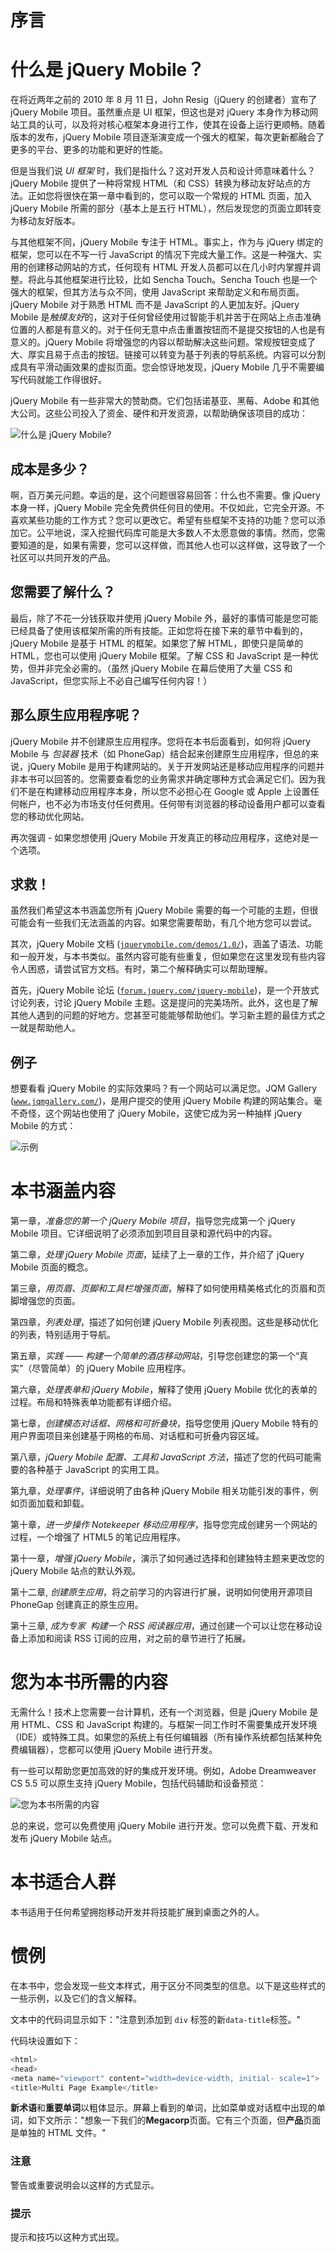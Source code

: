 # 序言

# 什么是 jQuery Mobile？

在将近两年之前的 2010 年 8 月 11 日，John Resig（jQuery 的创建者）宣布了 jQuery Mobile 项目。虽然重点是 UI 框架，但这也是对 jQuery 本身作为移动网站工具的认可，以及将对核心框架本身进行工作，使其在设备上运行更顺畅。随着版本的发布，jQuery Mobile 项目逐渐演变成一个强大的框架，每次更新都融合了更多的平台、更多的功能和更好的性能。

但是当我们说 *UI 框架* 时，我们是指什么？这对开发人员和设计师意味着什么？jQuery Mobile 提供了一种将常规 HTML（和 CSS）转换为移动友好站点的方法。正如您将很快在第一章中看到的，您可以取一个常规的 HTML 页面，加入 jQuery Mobile 所需的部分（基本上是五行 HTML），然后发现您的页面立即转变为移动友好版本。

与其他框架不同，jQuery Mobile 专注于 HTML。事实上，作为与 jQuery 绑定的框架，您可以在不写一行 JavaScript 的情况下完成大量工作。这是一种强大、实用的创建移动网站的方式，任何现有 HTML 开发人员都可以在几小时内掌握并调整。将此与其他框架进行比较，比如 Sencha Touch。Sencha Touch 也是一个强大的框架，但其方法与众不同，使用 JavaScript 来帮助定义和布局页面。jQuery Mobile 对于熟悉 HTML 而不是 JavaScript 的人更加友好。jQuery Mobile 是*触摸友好*的，这对于任何曾经使用过智能手机并苦于在网站上点击准确位置的人都是有意义的。对于任何无意中点击重置按钮而不是提交按钮的人也是有意义的。jQuery Mobile 将增强您的内容以帮助解决这些问题。常规按钮变成了大、厚实且易于点击的按钮。链接可以转变为基于列表的导航系统。内容可以分割成具有平滑动画效果的虚拟页面。您会惊讶地发现，jQuery Mobile 几乎不需要编写代码就能工作得很好。

jQuery Mobile 有一些非常大的赞助商。它们包括诺基亚、黑莓、Adobe 和其他大公司。这些公司投入了资金、硬件和开发资源，以帮助确保该项目的成功： 

![什么是 jQuery Mobile?](img/7263_Preface_01.jpg)

## 成本是多少？

啊，百万美元问题。幸运的是，这个问题很容易回答：什么也不需要。像 jQuery 本身一样，jQuery Mobile 完全免费供任何目的使用。不仅如此，它完全开源。不喜欢某些功能的工作方式？您可以更改它。希望有些框架不支持的功能？您可以添加它。公平地说，深入挖掘代码库可能是大多数人不太愿意做的事情。然而，您需要知道的是，如果有需要，您可以这样做，而其他人也可以这样做，这导致了一个社区可以共同开发的产品。

## 您需要了解什么？

最后，除了不花一分钱获取并使用 jQuery Mobile 外，最好的事情可能是您可能已经具备了使用该框架所需的所有技能。正如您将在接下来的章节中看到的，jQuery Mobile 是基于 HTML 的框架。如果您了解 HTML，即使只是简单的 HTML，您也可以使用 jQuery Mobile 框架。了解 CSS 和 JavaScript 是一种优势，但并非完全必需的。（虽然 jQuery Mobile 在幕后使用了大量 CSS 和 JavaScript，但您实际上不必自己编写任何内容！）

## 那么原生应用程序呢？

jQuery Mobile 并不创建原生应用程序。您将在本书后面看到，如何将 jQuery Mobile 与 *包装器* 技术（如 PhoneGap）结合起来创建原生应用程序，但总的来说，jQuery Mobile 是用于构建网站的。关于开发网站还是移动应用程序的问题并非本书可以回答的。您需要查看您的业务需求并确定哪种方式会满足它们。因为我们不是在构建移动应用程序本身，所以您不必担心在 Google 或 Apple 上设置任何帐户，也不必为市场支付任何费用。任何带有浏览器的移动设备用户都可以查看您的移动优化网站。

再次强调 - 如果您想使用 jQuery Mobile 开发真正的移动应用程序，这绝对是一个选项。

## 求救！

虽然我们希望这本书涵盖您所有 jQuery Mobile 需要的每一个可能的主题，但很可能会有一些我们无法涵盖的内容。如果您需要帮助，有几个地方您可以尝试。

其次，jQuery Mobile 文档 ([`jquerymobile.com/demos/1.0/`](http://jquerymobile.com/demos/1.0/))，涵盖了语法、功能和一般开发，与本书类似。虽然内容可能有些重复，但如果您在这里发现有些内容令人困惑，请尝试官方文档。有时，第二个解释确实可以帮助理解。

首先，jQuery Mobile 论坛 ([`forum.jquery.com/jquery-mobile`](http://forum.jquery.com/jquery-mobile))，是一个开放式讨论列表，讨论 jQuery Mobile 主题。这是提问的完美场所。此外，这也是了解其他人遇到的问题的好地方。您甚至可能能够帮助他们。学习新主题的最佳方式之一就是帮助他人。

## 例子

想要看看 jQuery Mobile 的实际效果吗？有一个网站可以满足您。JQM Gallery ([`www.jqmgallery.com/`](http://www.jqmgallery.com/))，是用户提交的使用 jQuery Mobile 构建的网站集合。毫不奇怪，这个网站也使用了 jQuery Mobile，这使它成为另一种抽样 jQuery Mobile 的方式：

![示例](img/7263_Preface_03.jpg)

# 本书涵盖内容

第一章，*准备您的第一个 jQuery Mobile 项目*，指导您完成第一个 jQuery Mobile 项目。它详细说明了必须添加到项目目录和源代码中的内容。

第二章，*处理 jQuery Mobile 页面*，延续了上一章的工作，并介绍了 jQuery Mobile 页面的概念。

第三章，*用页眉、页脚和工具栏增强页面*，解释了如何使用精美格式化的页眉和页脚增强您的页面。

第四章，*列表处理*，描述了如何创建 jQuery Mobile 列表视图。这些是移动优化的列表，特别适用于导航。

第五章，*实践 —— 构建一个简单的酒店移动网站*，引导您创建您的第一个“真实”（尽管简单）的 jQuery Mobile 应用程序。

第六章，*处理表单和 jQuery Mobile*，解释了使用 jQuery Mobile 优化的表单的过程。布局和特殊表单功能都有详细介绍。

第七章，*创建模态对话框、网格和可折叠块*，指导您使用 jQuery Mobile 特有的用户界面项目来创建基于网格的布局、对话框和可折叠内容区域。

第八章，*jQuery Mobile 配置、工具和 JavaScript 方法*，描述了您的代码可能需要的各种基于 JavaScript 的实用工具。

第九章，*处理事件*，详细说明了由各种 jQuery Mobile 相关功能引发的事件，例如页面加载和卸载。

第十章，*进一步操作 Notekeeper 移动应用程序*，指导您完成创建另一个网站的过程，一个增强了 HTML5 的笔记应用程序。

第十一章，*增强 jQuery Mobile*，演示了如何通过选择和创建独特主题来更改您的 jQuery Mobile 站点的默认外观。

第十二章, *创建原生应用*，将之前学习的内容进行扩展，说明如何使用开源项目 PhoneGap 创建真正的原生应用。

第十三章, *成为专家 ­ 构建一个 RSS 阅读器应用*，通过创建一个可以让您在移动设备上添加和阅读 RSS 订阅的应用，对之前的章节进行了拓展。

# 您为本书所需的内容

无需什么！技术上您需要一台计算机，还有一个浏览器，但是 jQuery Mobile 是用 HTML、CSS 和 JavaScript 构建的。与框架一同工作时不需要集成开发环境（IDE）或特殊工具。如果您的系统上有任何编辑器（所有操作系统都包括某种免费编辑器），您都可以使用 jQuery Mobile 进行开发。

有一些可以帮助您更加高效的好的集成开发环境。例如，Adobe Dreamweaver CS 5.5 可以原生支持 jQuery Mobile，包括代码辅助和设备预览：

![您为本书所需的内容](img/7263_Preface_02.jpg) 

总的来说，您可以免费使用 jQuery Mobile 进行开发。您可以免费下载、开发和发布 jQuery Mobile 站点。

# 本书适合人群

本书适用于任何希望拥抱移动开发并将技能扩展到桌面之外的人。

# 惯例

在本书中，您会发现一些文本样式，用于区分不同类型的信息。以下是这些样式的一些示例，以及它们的含义解释。

文本中的代码词显示如下："注意到添加到 `div` 标签的新`data-title`标签。"

代码块设置如下：

```js
<html>
<head>
<meta name="viewport" content="width=device-width, initial- scale=1">
<title>Multi Page Example</title>

```

**新术语**和**重要单词**以粗体显示。屏幕上看到的单词，比如菜单或对话框中出现的单词，如下文所示："想象一下我们的**Megacorp**页面。它有三个页面，但**产品**页面是单独的 HTML 文件。"

### 注意 

警告或重要说明会以这样的方式显示。

### 提示

提示和技巧以这种方式出现。
